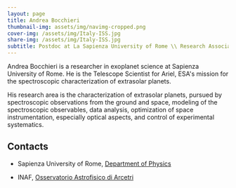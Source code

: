 ```yaml
---
layout: page
title: Andrea Bocchieri
thumbnail-img: assets/img/navimg-cropped.png
cover-img: /assets/img/Italy-ISS.jpg
share-img: /assets/img/Italy-ISS.jpg
subtitle: Postdoc at La Sapienza University of Rome \\ Research Associate at INAF - OAA \\ Ariel Telescope Scientist
---
```


Andrea Bocchieri is a researcher in exoplanet science at Sapienza University of Rome. He is the Telescope Scientist for Ariel, ESA's mission for the spectroscopic characterization of extrasolar planets.

His research area is the characterization of extrasolar planets, pursued by spectroscopic observations from the ground and space, modeling of the spectroscopic observables, data analysis, optimization of space instrumentation, especially optical aspects, and control of experimental systematics. 

## Contacts

- Sapienza University of Rome, [Department of Physics](https://www.phys.uniroma1.it/fisica/)

- INAF, [Osservatorio Astrofisico di Arcetri](https://www.arcetri.inaf.it/)
